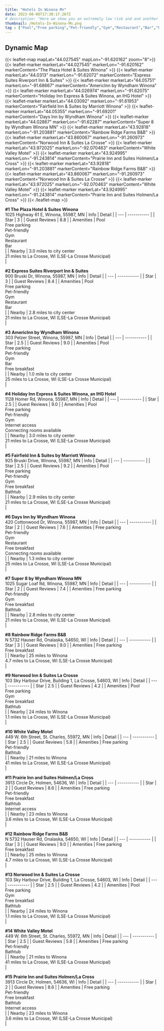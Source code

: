 ```yaml
---
title: "Hotels In Winona Mn"
date: 2023-08-06T17:38:17.267Z
# description: "Here we show you an extremely low risk and and another medium risk approach to earn passive income "
thumbnail: /Hotels-In-Winona-Mn.png
tag : ["Pool","Free parking","Pet-friendly","Gym","Restaurant","Bar","Free breakfast","Internet access","Connecting rooms available","Bathtub"]
---
```


## Dynamic Map
{{< leaflet-map  mapLat="44.027545" mapLon="-91.620162" zoom="8">}}
    {{< leaflet-marker markerLat="44.027545" markerLon="-91.620162" markerContent="The Plaza Hotel & Suites Winona" >}}
    {{< leaflet-marker markerLat="44.0313" markerLon="-91.62072" markerContent="Express Suites Riverport Inn & Suites" >}}
    {{< leaflet-marker markerLat="44.05751" markerLon="-91.68667" markerContent="AmericInn by Wyndham Winona" >}}
    {{< leaflet-marker markerLat="44.026974" markerLon="-91.62075" markerContent="Holiday Inn Express & Suites Winona, an IHG Hotel" >}}
    {{< leaflet-marker markerLat="44.03092" markerLon="-91.61953" markerContent="Fairfield Inn & Suites by Marriott Winona" >}}
    {{< leaflet-marker markerLat="44.05355" markerLon="-91.69201" markerContent="Days Inn by Wyndham Winona" >}}
    {{< leaflet-marker markerLat="44.02867" markerLon="-91.62287" markerContent="Super 8 by Wyndham Winona MN" >}}
    {{< leaflet-marker markerLat="43.92818" markerLon="-91.203881" markerContent="Rainbow Ridge Farms B&B" >}}
    {{< leaflet-marker markerLat="43.860067" markerLon="-91.260973" markerContent="Norwood Inn & Suites La Crosse" >}}
    {{< leaflet-marker markerLat="43.972025" markerLon="-92.070463" markerContent="White Valley Motel" >}}
    {{< leaflet-marker markerLat="43.924995" markerLon="-91.243814" markerContent="Prairie Inn and Suites Holmen/La Cross" >}}
    {{< leaflet-marker markerLat="43.92818" markerLon="-91.203881" markerContent="Rainbow Ridge Farms B&B" >}}
    {{< leaflet-marker markerLat="43.860067" markerLon="-91.260973" markerContent="Norwood Inn & Suites La Crosse" >}}
    {{< leaflet-marker markerLat="43.972025" markerLon="-92.070463" markerContent="White Valley Motel" >}}
    {{< leaflet-marker markerLat="43.924995" markerLon="-91.243814" markerContent="Prairie Inn and Suites Holmen/La Cross" >}}
{{< /leaflet-map >}}


**#1 The Plaza Hotel & Suites Winona**<br>1025 Highway 61 E, Winona, 55987, MN
| Info | Detail |
| --- | ----------- |
| Star | 3 |
| Guest Reviews | 8.8 |
| Amenities | Pool<br>Free parking<br>Pet-friendly<br>Gym<br>Restaurant<br>Bar<br> |
| Nearby | 3.0 miles to city center<br>21 miles to La Crosse, WI (LSE-La Crosse Municipal)<br> |

**#2 Express Suites Riverport Inn & Suites**<br>900 Bruski Dr, Winona, 55987, MN
| Info | Detail |
| --- | ----------- |
| Star | 3 |
| Guest Reviews | 8.4 |
| Amenities | Pool<br>Free parking<br>Pet-friendly<br>Gym<br>Restaurant<br>Bar<br> |
| Nearby | 2.8 miles to city center<br>21 miles to La Crosse, WI (LSE-La Crosse Municipal)<br> |

**#3 AmericInn by Wyndham Winona**<br>303 Pelzer Street, Winona, 55987, MN
| Info | Detail |
| --- | ----------- |
| Star | 2.5 |
| Guest Reviews | 9.0 |
| Amenities | Pool<br>Free parking<br>Pet-friendly<br>Gym<br>Bar<br>Free breakfast<br> |
| Nearby | 1.0 mile to city center<br>25 miles to La Crosse, WI (LSE-La Crosse Municipal)<br> |

**#4 Holiday Inn Express & Suites Winona, an IHG Hotel**<br>1128 Homer Rd, Winona, 55987, MN
| Info | Detail |
| --- | ----------- |
| Star | 2.5 |
| Guest Reviews | 9.0 |
| Amenities | Pool<br>Free parking<br>Pet-friendly<br>Gym<br>Internet access<br>Connecting rooms available<br> |
| Nearby | 3.0 miles to city center<br>21 miles to La Crosse, WI (LSE-La Crosse Municipal)<br> |

**#5 Fairfield Inn & Suites by Marriott Winona**<br>925 Bruski Drive, Winona, 55987, MN
| Info | Detail |
| --- | ----------- |
| Star | 2.5 |
| Guest Reviews | 9.2 |
| Amenities | Pool<br>Free parking<br>Pet-friendly<br>Gym<br>Free breakfast<br>Bathtub<br> |
| Nearby | 2.9 miles to city center<br>21 miles to La Crosse, WI (LSE-La Crosse Municipal)<br> |

**#6 Days Inn by Wyndham Winona**<br>420 Cottonwood Dr, Winona, 55987, MN
| Info | Detail |
| --- | ----------- |
| Star | 2 |
| Guest Reviews | 7.6 |
| Amenities | Free parking<br>Pet-friendly<br>Gym<br>Restaurant<br>Free breakfast<br>Connecting rooms available<br> |
| Nearby | 1.3 miles to city center<br>25 miles to La Crosse, WI (LSE-La Crosse Municipal)<br> |

**#7 Super 8 by Wyndham Winona MN**<br>1025 Sugar Loaf Rd, Winona, 55987, MN
| Info | Detail |
| --- | ----------- |
| Star | 2 |
| Guest Reviews | 7.4 |
| Amenities | Free parking<br>Pet-friendly<br>Gym<br>Free breakfast<br>Bathtub<br> |
| Nearby | 2.8 miles to city center<br>21 miles to La Crosse, WI (LSE-La Crosse Municipal)<br> |

**#8 Rainbow Ridge Farms B&B**<br>N 5732 Hauser Rd, Onalaska, 54650, WI
| Info | Detail |
| --- | ----------- |
| Star | 3 |
| Guest Reviews | 9.0 |
| Amenities | Free parking<br>Free breakfast<br> |
| Nearby | 25 miles to Winona<br>4.7 miles to La Crosse, WI (LSE-La Crosse Municipal)<br> |

**#9 Norwood Inn & Suites La Crosse**<br>103 Sky Harbour Drive, Building 1, La Crosse, 54603, WI
| Info | Detail |
| --- | ----------- |
| Star | 2.5 |
| Guest Reviews | 4.2 |
| Amenities | Pool<br>Free parking<br>Gym<br>Free breakfast<br>Bathtub<br> |
| Nearby | 24 miles to Winona<br>1.1 miles to La Crosse, WI (LSE-La Crosse Municipal)<br> |

**#10 White Valley Motel**<br>449 W. 6th Street, St. Charles, 55972, MN
| Info | Detail |
| --- | ----------- |
| Star | 2.5 |
| Guest Reviews | 5.8 |
| Amenities | Free parking<br>Pet-friendly<br>Bathtub<br> |
| Nearby | 21 miles to Winona<br>41 miles to La Crosse, WI (LSE-La Crosse Municipal)<br> |

**#11 Prairie Inn and Suites Holmen/La Cross**<br>3913 Circle Dr, Holmen, 54636, WI
| Info | Detail |
| --- | ----------- |
| Star | 2 |
| Guest Reviews | 8.6 |
| Amenities | Free parking<br>Pet-friendly<br>Free breakfast<br>Bathtub<br>Internet access<br> |
| Nearby | 23 miles to Winona<br>3.6 miles to La Crosse, WI (LSE-La Crosse Municipal)<br> |

**#12 Rainbow Ridge Farms B&B**<br>N 5732 Hauser Rd, Onalaska, 54650, WI
| Info | Detail |
| --- | ----------- |
| Star | 3 |
| Guest Reviews | 9.0 |
| Amenities | Free parking<br>Free breakfast<br> |
| Nearby | 25 miles to Winona<br>4.7 miles to La Crosse, WI (LSE-La Crosse Municipal)<br> |

**#13 Norwood Inn & Suites La Crosse**<br>103 Sky Harbour Drive, Building 1, La Crosse, 54603, WI
| Info | Detail |
| --- | ----------- |
| Star | 2.5 |
| Guest Reviews | 4.2 |
| Amenities | Pool<br>Free parking<br>Gym<br>Free breakfast<br>Bathtub<br> |
| Nearby | 24 miles to Winona<br>1.1 miles to La Crosse, WI (LSE-La Crosse Municipal)<br> |

**#14 White Valley Motel**<br>449 W. 6th Street, St. Charles, 55972, MN
| Info | Detail |
| --- | ----------- |
| Star | 2.5 |
| Guest Reviews | 5.8 |
| Amenities | Free parking<br>Pet-friendly<br>Bathtub<br> |
| Nearby | 21 miles to Winona<br>41 miles to La Crosse, WI (LSE-La Crosse Municipal)<br> |

**#15 Prairie Inn and Suites Holmen/La Cross**<br>3913 Circle Dr, Holmen, 54636, WI
| Info | Detail |
| --- | ----------- |
| Star | 2 |
| Guest Reviews | 8.6 |
| Amenities | Free parking<br>Pet-friendly<br>Free breakfast<br>Bathtub<br>Internet access<br> |
| Nearby | 23 miles to Winona<br>3.6 miles to La Crosse, WI (LSE-La Crosse Municipal)<br> |

